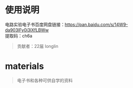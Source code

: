 # 使用说明
电路实验电子书百度网盘链接：https://pan.baidu.com/s/14W9-da903lFy0i3lXfLBWw   
提取码：ch6a
>贡献者：22届 longlin
# materials

> 电子书和各种可供自学的资料
